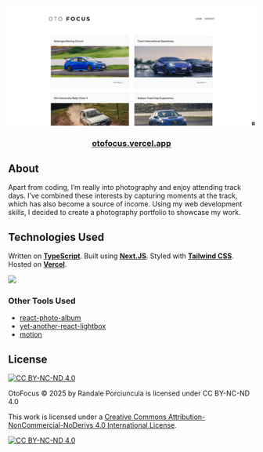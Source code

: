 <div align="center" >
<img src='./readmefiles/website.PNG' ></img>

<a href='https://otofocus.vercel.app' target="_blank" rel="noopener noreferrer"><h3 align="center">otofocus.vercel.app</h3></a>

</div>

<h2>About</h2>
<p>Apart from coding, I’m really into photography and enjoy attending track days. I’ve combined these interests by capturing moments at the track, which has also become a source of income. Using my web development skills, I decided to create a photography portfolio to showcase my work.</p>

<h2>Technologies Used</h2>
<p>Written on <b><a href='https://www.typescriptlang.org/' target="_blank" rel="noopener noreferrer">TypeScript</a></b>. Built using <b><a href='https://nextjs.org/' target="_blank" rel="noopener noreferrer">Next.JS</a></b>. Styled with <b><a href='https://tailwindcss.com/' target="_blank" rel="noopener noreferrer">Tailwind CSS</a></b>. Hosted on <b><a href='https://vercel.com/' target="_blank" rel="noopener noreferrer">Vercel</a></b>.</p>
<p>
  <img src="https://skillicons.dev/icons?i=typescript,nextjs,tailwind,vercel," ></img>
</p>

<h3>Other Tools Used</h3>

- <a target="_blank" rel="noopener noreferrer" href="https://github.com/igordanchenko/react-photo-album">react-photo-album</a>
- <a target="_blank" rel="noopener noreferrer" href="https://github.com/igordanchenko/yet-another-react-lightbox">yet-another-react-lightbox</a>
- <a target="_blank" rel="noopener noreferrer" href="https://github.com/motiondivision/motion">motion</a>

<h2>License</h2>

[![CC BY-NC-ND 4.0][cc-by-nc-nd-shield]][cc-by-nc-nd]

OtoFocus © 2025 by Randale Porciuncula is licensed under CC BY-NC-ND 4.0

This work is licensed under a
[Creative Commons Attribution-NonCommercial-NoDerivs 4.0 International License][cc-by-nc-nd].

[![CC BY-NC-ND 4.0][cc-by-nc-nd-image]][cc-by-nc-nd]

[cc-by-nc-nd]: http://creativecommons.org/licenses/by-nc-nd/4.0/
[cc-by-nc-nd-image]: https://licensebuttons.net/l/by-nc-nd/4.0/88x31.png
[cc-by-nc-nd-shield]: https://img.shields.io/badge/License-CC%20BY--NC--ND%204.0-lightgrey.svg
